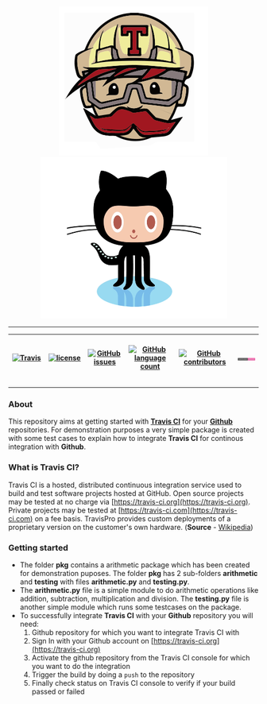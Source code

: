 <p align="center"><img src="/misc/travis-ci.gif"><img src="/misc/github.gif" height=325 width=375></p>

---
 
| &nbsp;&nbsp;&nbsp;&nbsp;[![Travis](https://img.shields.io/travis/ajaymache/travis-ci-with-github.svg)](https://travis-ci.org/ajaymache/travis-ci-with-github)&nbsp;&nbsp;&nbsp;&nbsp; | &nbsp;&nbsp;&nbsp;&nbsp;[![license](https://img.shields.io/github/license/ajaymache/travis-ci-with-github.svg)](https://opensource.org/licenses/MIT)&nbsp;&nbsp;&nbsp;&nbsp; | &nbsp;&nbsp;&nbsp;&nbsp;[![GitHub issues](https://img.shields.io/github/issues/ajaymache/travis-ci-with-github.svg?colorB=DAA520)](https://github.com/ajaymache/travis-ci-with-github/issues)&nbsp;&nbsp;&nbsp;&nbsp; | &nbsp;&nbsp;&nbsp;&nbsp;[![GitHub language count](https://img.shields.io/github/languages/count/ajaymache/travis-ci-with-github.svg?colorB=ff5733)](https://github.com/ajaymache/travis-ci-with-github)&nbsp;&nbsp;&nbsp;&nbsp; | &nbsp;&nbsp;&nbsp;&nbsp;[![GitHub contributors](https://img.shields.io/github/contributors/ajaymache/travis-ci-with-github.svg?colorB=008080)](https://GitHub.com/ajaymache/travis-ci-with-github/graphs/contributors/)&nbsp;&nbsp;&nbsp;&nbsp; | &nbsp;&nbsp;&nbsp;&nbsp;![Contributions](/shields/contributions.svg)&nbsp;&nbsp;&nbsp;&nbsp; |
|-------|---------|---------|---------|---------|---------|

---

### About
This repository aims at getting started with **[Travis CI](https://travis-ci.org)** for your **[Github](https://github.com)** repositories. For demonstration purposes a very simple package is created with some test cases to explain how to integrate **Travis CI** for continous integration with **Github**.

### What is Travis CI?
Travis CI is a hosted, distributed continuous integration service used to build and test software projects hosted at GitHub.
Open source projects may be tested at no charge via [https://travis-ci.org](https://travis-ci.org). Private projects may be tested at [https://travis-ci.com](https://travis-ci.com) on a fee basis. TravisPro provides custom deployments of a proprietary version on the customer's own hardware. (**Source** - [Wikipedia](https://en.wikipedia.org/wiki/Travis_CI))

### Getting started
- The folder **pkg** contains a arithmetic package which has been created for demonstration puposes. The folder **pkg** has 2 sub-folders **arithmetic** and **testing** with files **arithmetic.py** and **testing.py**.
- The **arithmetic.py** file is a simple module to do arithmetic operations like addition, subtraction, multiplication and division. The **testing.py** file is another simple module which runs some testcases on the package.
- To successfully integrate **Travis CI** with your **Github** repository you will need:  
    1. Github repository for which you want to integrate Travis CI with
    2. Sign In with your Github account on [https://travis-ci.org](https://travis-ci.org)
    3. Activate the github repository from the Travis CI console for which you want to do the integration
    4. Trigger the build by doing a ```push``` to the repository
    5. Finally check status on Travis CI console to verify if your build passed or failed 
